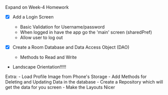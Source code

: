 Expand on Week-4 Homework

- [x] Add a Login Screen
	- Basic Validation for Username/password
	- When logged in have the app go the 'main' screen (sharedPref)
	- Allow user to log out

- [x] Create a Room Database and Data Access Object (DAO)
	- Methods to Read and Write

- Landscape Orientation!!!!!

Extra:
	- Load Profile Image from Phone's Storage
	- Add Methods for Deleting and Updating Data in the database
	- Create a Repository which will get the data for you screen
	- Make the Layouts Nicer

